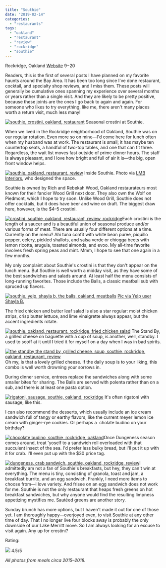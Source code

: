 ```yaml
---
title: "Southie"
date: "2019-02-14"
categories:
  - "restaurants"
tags:
  - "oakland"
  - "restaurant"
  - "review"
  - "rockridge"
  - "southie"
---
```


Rockridge, Oakland
[Website](http://southieoakland.com/?page_id=5)
$9-$20

Readers, this is the first of several posts I have planned on my favorite haunts around the Bay Area. It has been too long since I've done restaurant, cocktail, and specialty shop reviews, and I miss them. These posts will generally be cumulative ones spanning my experience over several months or years rather than a single visit. And they are likely to be pretty positive, because these joints are the ones I go back to again and again. For someone who likes to try everything, like me, there aren't many places worth a return visit, much less many!




<div class="caption">

[![southie, crostini, oakland, restaurant](https://thegourmez-wpmedia.s3.amazonaws.com/2019/02/Southie-2-500x313.jpg)](https://thegourmez-wpmedia.s3.amazonaws.com/2019/02/Southie-2.jpg) Seasonal crostini at Southie.</div>


When we lived in the Rockridge neighborhood of Oakland, Southie was on our regular rotation. Even more so on mine—I'd come here for lunch often when my husband was at work. The restaurant is small; it has maybe ten countertop seats, a handful of two-top tables, and one that can fit three. Regardless, the wait list moves fast outside of prime dinner hours. The staff is always pleasant, and I love how bright and full of air it is—the big, open front window helps.




<div class="caption">

[![southie, oakland, restaurant, review](https://thegourmez-wpmedia.s3.amazonaws.com/2019/02/hargis_110409_012_LowRes-500x402.jpg)](https://thegourmez-wpmedia.s3.amazonaws.com/2019/02/hargis_110409_012_LowRes.jpg) Inside Southie. Photo via [LMB Interiors](https://www.lmbinteriors.com/restaurant-design/southie-is-open-for-biz/), who designed the space.</div>


Southie is owned by Rich and Rebekah Wood, Oakland restaurateurs most known for their fancier Wood Grill next door. They also own the Wolf on Piedmont, which I hope to try soon. Unlike Wood Grill, Southie does not offer cocktails, but it does have beer and wine on draft. The biggest draw here, however, is the $4–5 crostini.

[![crostini, southie, oakland, restaurant, review, rockridge](https://thegourmez-wpmedia.s3.amazonaws.com/2019/02/Southie-500x454.jpg)](https://thegourmez-wpmedia.s3.amazonaws.com/2019/02/Southie.jpg)Each crostini is the length of a saucer and is a beautiful union of seasonal produce and/or various forms of meat. There are usually four different options at a time. Currently on the menu? Ahi tuna confit with white bean puree, piquillo pepper, celery, pickled shallots, and salsa verde or chiogga beets with lemon ricotta, arugula, toasted almonds, and evoo. My all-time favorite involves fresh spring peas and mint. Mmm, I hope to see that one again in a few months.

My only complaint about Southie's crostini is that they don't appear on the lunch menu. But Southie is well worth a midday visit, as they have some of the best sandwiches and salads around. At least half the menu consists of long-running favorites. Those include the Balls, a classic meatball sub with spruced up flavors.




<div class="caption">

[![southie, yelp, shayla b, the balls, oakland, meatballs](https://thegourmez-wpmedia.s3.amazonaws.com/2019/02/the-balls-southie-500x375.jpg)](https://thegourmez-wpmedia.s3.amazonaws.com/2019/02/the-balls-southie.jpg) [Pic via Yelp user Shayla B.](https://www.yelp.com/user_details?userid=LNzUe8fwKeS5HRaxtb55gw)</div>


The fried chicken and butter leaf salad is also a star regular: moist chicken strips, crisp butter lettuce, and lime vinaigrette always appear, but the accent ingredients rotate.

[![southie, oakland, restaurant, rockridge, fried chicken salad](https://thegourmez-wpmedia.s3.amazonaws.com/2019/02/Southie_4-375x500.jpg)](https://thegourmez-wpmedia.s3.amazonaws.com/2019/02/Southie_4.jpg) The Stand By, a grilled cheese on baguette with a cup of soup, is another, well, standby. I used to scoff at it until I tried it for myself on a day when I was in bad spirits.

[![the standby the stand by, grilled cheese, soup, southie, rockridge, oakland, restaurant, review](https://thegourmez-wpmedia.s3.amazonaws.com/2019/02/Southie_2-500x291.jpg)](https://thegourmez-wpmedia.s3.amazonaws.com/2019/02/Southie_2.jpg)Oh my, is that a lovely grilled cheese. If the daily soup is to your liking, this combo is well worth drowning your sorrows in.

During dinner service, entrees replace the sandwiches along with some smaller bites for sharing. The Balls are served with polenta rather than on a sub, and there is at least one pasta option.




<div class="caption">

[![rigatoni, sausage, southie, oakland, rockridge](https://thegourmez-wpmedia.s3.amazonaws.com/2019/02/Southie-21-500x282.jpg)](https://thegourmez-wpmedia.s3.amazonaws.com/2019/02/Southie-21.jpg) It's often rigatoni with sausage, like this.</div>


I can also recommend the desserts, which usually include an ice cream sandwich full of tangy or earthy flavors, like the current meyer lemon ice cream with ginger-rye cookies. Or perhaps a  cholate budino on your birthday?

[![chocolate budino, southie, rockridge, oakland](https://thegourmez-wpmedia.s3.amazonaws.com/2019/02/Southie_3-500x500.jpg)](https://thegourmez-wpmedia.s3.amazonaws.com/2019/02/Southie_3.jpg)Once Dungeness season comes around, treat 'yoself to a sandwich roll overloaded with that succulent insect of the sea. I'd prefer less bulky bread, but I'll put it up with it for crab. I'll even put up with the $30 price tag.

[![dungeness, crab sandwich, southie, oakland, rockridge, review](https://thegourmez-wpmedia.s3.amazonaws.com/2019/02/Southie-3-500x500.jpg)](https://thegourmez-wpmedia.s3.amazonaws.com/2019/02/Southie-3.jpg)I admittedly am not a fan of Southie's breakfasts, but hey, they can't win at everything. The menu is tiny, consisting of granola, toast and jam, a breakfast burrito, and an egg sandwich. Frankly, I need more items to choose from—I love variety. And frisee on an egg sandwich does not work for me. Southie is not the only restaurant that heaps fresh greens on hot breakfast sandwiches, but why anyone would find the resulting limpness appetizing mystifies me. Sautéed greens are another story.

Sunday brunch has more options, but I haven't made it out for one of those yet. I am thoroughly happy—overjoyed even, to visit Southie at any other time of day. That I no longer live four blocks away is probably the only downside of our Lake Merritt move. So I am always looking for an excuse to visit again. Any up for crostini?

Rating:




<div class="caption">

[![](https://thegourmez-wpmedia.s3.amazonaws.com/2009/02/rating_truffle1.gif)](https://thegourmez-wpmedia.s3.amazonaws.com/2009/02/rating_truffle1.gif) 4.5/5</div>


_All photos from meals circa 2015–2018._

